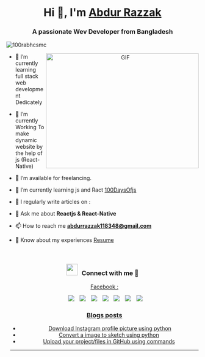 <h1 align="center">Hi 👋, I'm <a href="https://github.com/Razzak118348" target="blank">
Abdur Razzak</a></h1>
<h3 align="center">A passionate Wev Developer from Bangladesh </h3>

<p align="left"> <img src="https://komarev.com/ghpvc/?username=100rabhcsmc&label=Profile%20views&color=0e75b6&style=flat" alt="100rabhcsmc" /> </p>



<a target="_blank" align="center">
  <img align="right" top="500" height="300" width="400" alt="GIF" src="https://media.giphy.com/media/SWoSkN6DxTszqIKEqv/giphy.gif">
</a>

- 🔭 I’m currently learning full stack web development Dedicately <a href=""></a>

- 🌱 I’m currently Working To make dynamic website by the help of js (React-Native)

- 🤝 I’m available for freelancing.

- 🌱 I’m currently learning js and Ract <a href="">100DaysOfjs</a>

- 📝 I regularly write articles on :

- 💬 Ask me about **Reactjs & React-Native**

- 📫 How to reach me **abdurrazzak118348@gmail.com**

- 📄 Know about my experiences <a href="https://razzak118348.github.io/developer-portfolio/developer_portfolio.html" target="blank">Resume</a>
<br/>
<h3 align="center" > <img src="https://media.giphy.com/media/iY8CRBdQXODJSCERIr/giphy.gif" width="30" height="30" style="margin-right: 10px;">Connect with me 🤝 </h3>

<p align="center">

 <div align="center"  class="icons-social" style="margin-left: 10px;">
	 	<a style="margin-left: 5px;" target="_blank" href="https://www.facebook.com/profile.php?id=100019368175572"><p style="inline">Facebook :</p></a>
        <a style="margin-left: 10px;"  target="_blank" href="https://www.linkedin.com/in/abdur-razzak-6aa21a239/">
			<img src="https://img.icons8.com/doodle/40/000000/linkedin--v2.png"></a>
        <a style="margin-left: 10px;" target="_blank" href="https://github.com/Razzak118348">
		<img src="https://img.icons8.com/doodle/40/000000/github--v1.png"></a>
		<a style="margin-left: 10px;" target="_blank" href="">
				<img src="https://img.icons8.com/external-tal-revivo-color-tal-revivo/40/000000/external-stack-overflow-is-a-question-and-answer-site-for-professional-logo-color-tal-revivo.png"></a>
	   <a style="margin-left: 10px;" target="_blank" href="">
					<img src="https://img.icons8.com/external-sketchy-juicy-fish/0.6x/external-blog-online-services-sketchy-sketchy-juicy-fish.png"></a>
        <a style="margin-left: 10px;" target="_blank" href="">
			<img src="https://img.icons8.com/doodle/40/000000/instagram-new--v2.png"></a>
		<a style="margin-left: 10px;" target="_blank" href="">
			<img src="https://img.icons8.com/doodle/1x/twitter-squared--v2.png" ></a>
		<a style="margin-left: 10px;" target="_blank" href="">
				<img src="https://img.icons8.com/doodle/1x/youtube--v2.png" ></a>
		<a style="margin-left: 5px;" target="_blank" href="">

  

</p>

### Blogs posts

<!-- BLOG-POST-LIST:START -->

- [Download Instagram profile picture using python]()
- [Convert a image to sketch using python]()
- [Upload your project/files in GitHub using commands]()
<!-- BLOG-POST-LIST:END -->

---




